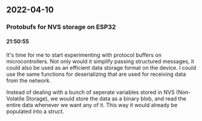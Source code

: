 ## 2022-04-10

### **Protobufs for NVS storage on ESP32**
#### 21:50:55
It's time for me to start experimenting with protocol buffers on microcontrollers.  Not only would it simplify passing structured messages, it could also be used as an efficient data storage format on the device.  I could use the same functions for deserializing that are used for receiving data from the network.

Instead of dealing with a bunch of seperate variables stored in NVS (Non-Volatile Storage), we would store the data as a binary blob, and read the entire data whenever we want any of it.  This way it would already be populated into a struct.
